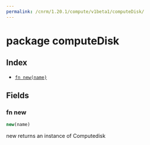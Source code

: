 ```yaml
---
permalink: /cnrm/1.20.1/compute/v1beta1/computeDisk/
---
```


# package computeDisk



## Index

* [`fn new(name)`](#fn-new)

## Fields

### fn new

```ts
new(name)
```

new returns an instance of Computedisk